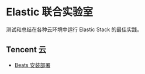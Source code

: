 # Elastic 联合实验室

测试和总结在各种云环境中运行 Elastic Stack 的最佳实践。

## Tencent 云

*  [Beats 安装部署](tencent/lab1.md)